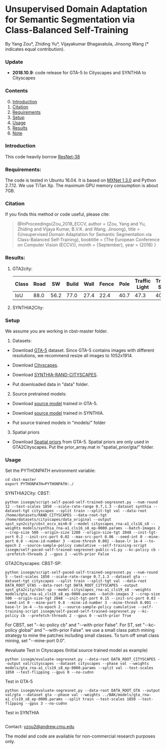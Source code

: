 # Unsupervised Domain Adaptation for Semantic Segmentation via Class-Balanced Self-Training

By Yang Zou*, Zhiding Yu*, Vijayakumar Bhagavatula, Jinsong Wang (* indicates equal contribution).

### Update
- **2018.10.9**: code release for GTA-5 to Cityscapes and SYNTHIA to Cityscapes

### Contents
0. [Introduction](#introduction)
0. [Citation](#citation)
0. [Requirements](#requirements)
0. [Setup](#models)
0. [Usage](#usage)
0. [Results](#results)
0. [Note](#note)

### Introduction

This code heavily borrow [ResNet-38](https://github.com/itijyou/ademxapp)

### Requirements:
The code is tested in Ubuntu 16.04. It is based on [MXNet 1.3.0](https://mxnet.apache.org/install/index.html?platform=Linux&language=Python&processor=GPU) and Python 2.7.12. We use TiTan Xp. The maximum GPU memory consumption is about 7GB.

### Citation
If you finds this method or code useful, please cite:
> @InProceedings{Zou_2018_ECCV,
author = {Zou, Yang and Yu, Zhiding and Vijaya Kumar, B.V.K. and Wang, Jinsong},
title = {Unsupervised Domain Adaptation for Semantic Segmentation via Class-Balanced Self-Training},
booktitle = {The European Conference on Computer Vision (ECCV)},
month = {September},
year = {2018}
}

### Results:
1. GTA2city:

	Class|Road|SW|Build|Wall|Fence|Pole|Traffic Light|Traffic Sign|Veg.|Terrain|Sky|Person|Rider|Car|Truck|Bus|Train|Motor|Bike|Mean
	---|---|---|---|---|---|---|---|---|---|---|---|---|---|---|---|---|---|---|---|---
	IoU|88.0|56.2|77.0|27.4|22.4|40.7|47.3|40.9|82.4|21.6|60.3|50.2|20.4|83.8|35.0|51.0|15.2|20.6|37.0|46.2

2. SYNTHIA2City:

### Setup
We assume you are working in cbst-master folder.
1. Datasets:

- Download [GTA-5](https://download.visinf.tu-darmstadt.de/data/from_games/) dataset. Since GTA-5 contains images with different resolutions, we recommend resize all images to 1052x1914. 

- Download [Cityscapes](https://www.cityscapes-dataset.com/).

- Download [SYNTHIA-RAND-CITYSCAPES](http://synthia-dataset.net/download/808/).

- Put downloaded data in "data" folder.

2. Source pretrained models:
- Download [source model](https://www.dropbox.com/s/idnnk398hf6u3x9/gta_rna-a1_cls19_s8_ep-0000.params?dl=0) trained in GTA-5.

- Download [source model](https://www.dropbox.com/s/l6oxhxhovn2l38p/synthia_rna-a1_cls16_s8_ep-0000.params?dl=0) trained in SYNTHIA.

- Put source trained models in "models/" folder

3. Spatial priors 

- Download [Spatial priors](https://www.dropbox.com/s/o6xac8r3z30huxs/prior_array.mat?dl=0) from GTA-5. Spatial priors are only used in GTA2Cityscapes. Put the prior_array.mat in "spatial_prior/gta/" folder.

### Usage

Set the PYTHONPATH environment variable:
~~~~
cd cbst-master
export PYTHONPATH=PYTHONPATH:./
~~~~

SYNTHIA2City:
CBST:
~~~~
python issegm/script-self-paced-self-trained-segresnet.py --num-round 12 --test-scales 1850 --scale-rate-range 0.7,1.3 --dataset synthia --dataset-tgt cityscapes --split train --split-tgt val --data-root /home/datasets/RAND_CITYSCAPES --data-root-tgt /home/datasets/cityscapes/data_original --output spst_syn2city/cbst_eccv_min0-8 --model cityscapes_rna-a1_cls16_s8 --weights models/synthia_rna-a1_cls16_s8_ep-0000.params --batch-images 2 --crop-size 500 --origin-size 1280 --origin-size-tgt 2048 --init-tgt-port 0.2 --init-src-port 0.02 --max-src-port 0.06 --seed-int 0 --mine-port 0.8 --mine-id-number 3 --mine-thresh 0.001 --base-lr 1e-4 --to-epoch 2 --source-sample-policy cumulative --self-training-script issegm/self-paced-self-trained-segresnet-public-v1.py --kc-policy cb --prefetch-threads 2 --gpus 2 --with-prior False
~~~~

GTA2Cityscapes:
CBST-SP:
~~~~
python issegm/script-self-paced-self-trained-segresnet.py --num-round 5 --test-scales 1850 --scale-rate-range 0.7,1.3 --dataset gta --dataset-tgt cityscapes --split train --split-tgt val --data-root DATA_ROOT_GTA5 --data-root-tgt DATA_ROOT_CITYSCAPES --output spst_gta2city/cbst-sp --model cityscapes_rna-a1_cls19_s8 --weights models/gta_rna-a1_cls19_s8_ep-0000.params --batch-images 2 --crop-size 500 --origin-size-tgt 2048 --init-tgt-port 0.15 --init-src-port 0.03 --seed-int 0 --mine-port 0.8 --mine-id-number 3 --mine-thresh 0.001 --base-lr 1e-4 --to-epoch 2 --source-sample-policy cumulative --self-training-script issegm/self-paced-self-trained-segresnet.py --kc-policy cb --prefetch-threads 2 --gpus 0 --with-prior True
~~~~

For CBST, set "--kc-policy cb" and "--with-prior False". For ST, set "--kc-policy global" and "--with-prior False".
we use a small class patch mining strategy to mine the patches including small classes. To turn off small class mining, set "--mine-port 0.0".  

#evaluate
Test in Cityscapes (Initial source trained model as example)
~~~~
python issegm/evaluate-segresnet.py --data-root DATA_ROOT_CITYSCAPES --output val/cityscapes --dataset cityscapes --phase val --weights models/gta_rna-a1_cls19_s8_ep-0000.params --split val --test-scales 1850 --test-flipping --gpus 0 --no-cudnn
~~~~
Test in GTA-5
~~~~
python issegm/evaluate-segresnet.py --data-root DATA_ROOT_GTA --output val/gta --dataset gta --phase val --weights ../BAK/models/gta_rna-a1_cls19_s8_ep-0000.params --split train --test-scales 1850 --test-flipping --gpus 3 --no-cudnn
~~~~
Test in SYNTHIA
~~~~

~~~~

Contact: yzou2@andrew.cmu.edu

The model and code are available for non-commercial research purposes only.
